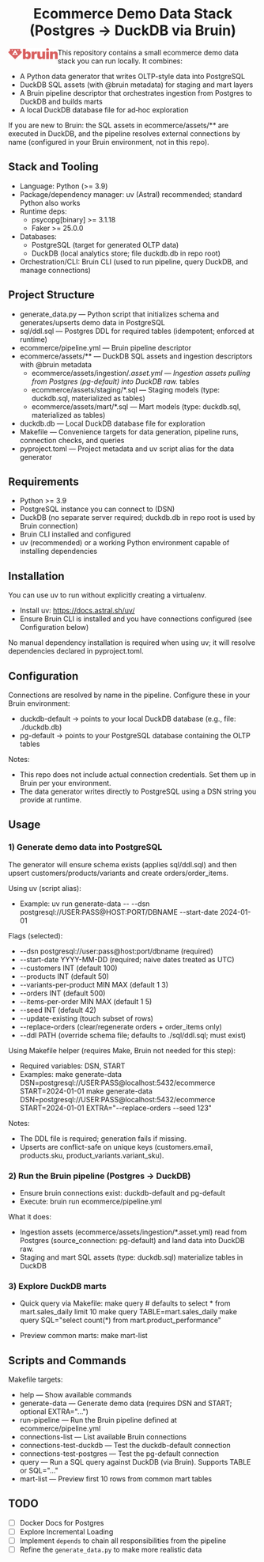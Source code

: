 <h1 align="center"> Ecommerce Demo Data Stack (Postgres → DuckDB via Bruin) </h1>

<div>
<img src="./.github/assets/logo.png" width=100 align="left" />

<p style="padding-left: 4px;">
This repository contains a small ecommerce demo data stack you can run locally. It combines:
</p>

</div>

- A Python data generator that writes OLTP-style data into PostgreSQL
- DuckDB SQL assets (with @bruin metadata) for staging and mart layers
- A Bruin pipeline descriptor that orchestrates ingestion from Postgres to DuckDB and builds marts
- A local DuckDB database file for ad‑hoc exploration

If you are new to Bruin: the SQL assets in ecommerce/assets/** are executed in DuckDB, and the pipeline resolves
external connections by name (configured in your Bruin environment, not in this repo).

## Stack and Tooling

- Language: Python (>= 3.9)
- Package/dependency manager: uv (Astral) recommended; standard Python also works
- Runtime deps:
    - psycopg[binary] >= 3.1.18
    - Faker >= 25.0.0
- Databases:
    - PostgreSQL (target for generated OLTP data)
    - DuckDB (local analytics store; file duckdb.db in repo root)
- Orchestration/CLI: Bruin CLI (used to run pipeline, query DuckDB, and manage connections)

## Project Structure

- generate_data.py — Python script that initializes schema and generates/upserts demo data in PostgreSQL
- sql/ddl.sql — Postgres DDL for required tables (idempotent; enforced at runtime)
- ecommerce/pipeline.yml — Bruin pipeline descriptor
- ecommerce/assets/** — DuckDB SQL assets and ingestion descriptors with @bruin metadata
    - ecommerce/assets/ingestion/*.asset.yml — Ingestion assets pulling from Postgres (pg-default) into DuckDB raw.*
      tables
    - ecommerce/assets/staging/*.sql — Staging models (type: duckdb.sql, materialized as tables)
    - ecommerce/assets/mart/*.sql — Mart models (type: duckdb.sql, materialized as tables)
- duckdb.db — Local DuckDB database file for exploration
- Makefile — Convenience targets for data generation, pipeline runs, connection checks, and queries
- pyproject.toml — Project metadata and uv script alias for the data generator

## Requirements

- Python >= 3.9
- PostgreSQL instance you can connect to (DSN)
- DuckDB (no separate server required; duckdb.db in repo root is used by Bruin connection)
- Bruin CLI installed and configured
- uv (recommended) or a working Python environment capable of installing dependencies

## Installation

You can use uv to run without explicitly creating a virtualenv.

- Install uv: https://docs.astral.sh/uv/
- Ensure Bruin CLI is installed and you have connections configured (see Configuration below)

No manual dependency installation is required when using uv; it will resolve dependencies declared in pyproject.toml.

## Configuration

Connections are resolved by name in the pipeline. Configure these in your Bruin environment:

- duckdb-default → points to your local DuckDB database (e.g., file: ./duckdb.db)
- pg-default → points to your PostgreSQL database containing the OLTP tables

Notes:

- This repo does not include actual connection credentials. Set them up in Bruin per your environment.
- The data generator writes directly to PostgreSQL using a DSN string you provide at runtime.

## Usage

### 1) Generate demo data into PostgreSQL

The generator will ensure schema exists (applies sql/ddl.sql) and then upsert customers/products/variants and create
orders/order_items.

Using uv (script alias):

- Example:
  uv run generate-data -- --dsn postgresql://USER:PASS@HOST:PORT/DBNAME --start-date 2024-01-01

Flags (selected):

- --dsn postgresql://user:pass@host:port/dbname (required)
- --start-date YYYY-MM-DD (required; naive dates treated as UTC)
- --customers INT (default 100)
- --products INT (default 50)
- --variants-per-product MIN MAX (default 1 3)
- --orders INT (default 500)
- --items-per-order MIN MAX (default 1 5)
- --seed INT (default 42)
- --update-existing (touch subset of rows)
- --replace-orders (clear/regenerate orders + order_items only)
- --ddl PATH (override schema file; defaults to ./sql/ddl.sql; must exist)

Using Makefile helper (requires Make, Bruin not needed for this step):

- Required variables: DSN, START
- Examples:
  make generate-data DSN=postgresql://USER:PASS@localhost:5432/ecommerce START=2024-01-01
  make generate-data DSN=postgresql://USER:PASS@localhost:5432/ecommerce START=2024-01-01 EXTRA="--replace-orders --seed
  123"

Notes:

- The DDL file is required; generation fails if missing.
- Upserts are conflict-safe on unique keys (customers.email, products.sku, product_variants.variant_sku).

### 2) Run the Bruin pipeline (Postgres → DuckDB)

- Ensure bruin connections exist: duckdb-default and pg-default
- Execute:
  bruin run ecommerce/pipeline.yml

What it does:

- Ingestion assets (ecommerce/assets/ingestion/*.asset.yml) read from Postgres (source_connection: pg-default) and land
  data into DuckDB raw.
- Staging and mart SQL assets (type: duckdb.sql) materialize tables in DuckDB

### 3) Explore DuckDB marts

- Quick query via Makefile:
  make query # defaults to select * from mart.sales_daily limit 10
  make query TABLE=mart.sales_daily
  make query SQL="select count(*) from mart.product_performance"

- Preview common marts:
  make mart-list

## Scripts and Commands

Makefile targets:

- help — Show available commands
- generate-data — Generate demo data (requires DSN and START; optional EXTRA="...")
- run-pipeline — Run the Bruin pipeline defined at ecommerce/pipeline.yml
- connections-list — List available Bruin connections
- connections-test-duckdb — Test the duckdb-default connection
- connections-test-postgres — Test the pg-default connection
- query — Run a SQL query against DuckDB (via Bruin). Supports TABLE or SQL="..."
- mart-list — Preview first 10 rows from common mart tables

## TODO

- [ ] Docker Docs for Postgres
- [ ] Explore Incremental Loading
- [ ] Implement `depends` to chain all responsibilities from the pipeline
- [ ] Refine the `generate_data.py` to make more realistic data